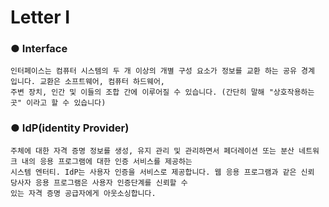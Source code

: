 Letter I
==========

### ● Interface
```
인터페이스는 컴퓨터 시스템의 두 개 이상의 개별 구성 요소가 정보를 교환 하는 공유 경계 입니다. 교환은 소프트웨어, 컴퓨터 하드웨어,
주변 장치, 인간 및 이들의 조합 간에 이루어질 수 있습니다. (간단히 말해 "상호작용하는 곳" 이라고 할 수 있습니다)
```

### ● IdP(identity Provider)  
```
주체에 대한 자격 증명 정보를 생성, 유지 관리 및 관리하면서 페더레이션 또는 분산 네트워크 내의 응용 프로그램에 대한 인증 서비스를 제공하는 
시스템 엔터티. IdP는 사용자 인증을 서비스로 제공합니다. 웹 응용 프로그램과 같은 신뢰 당사자 응용 프로그램은 사용자 인증단계를 신뢰할 수 
있는 자격 증명 공급자에게 아웃소싱합니다.
```
